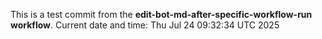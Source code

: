 This is a test commit from the **edit-bot-md-after-specific-workflow-run workflow**.
Current date and time: Thu Jul 24 09:32:34 UTC 2025
